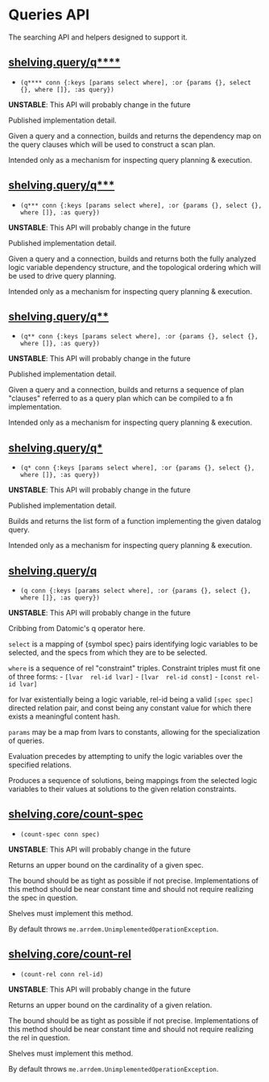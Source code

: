 # Queries API

The searching API and helpers designed to support it.

## [shelving.query/q****](/src/main/clj/shelving/query.clj#L11)
 - `(q**** conn {:keys [params select where], :or {params {}, select {}, where []}, :as query})`

**UNSTABLE**: This API will probably change in the future

Published implementation detail.

Given a query and a connection, builds and returns the dependency map on the query clauses which will be used to construct a scan plan.

Intended only as a mechanism for inspecting query planning & execution.

## [shelving.query/q***](/src/main/clj/shelving/query.clj#L49)
 - `(q*** conn {:keys [params select where], :or {params {}, select {}, where []}, :as query})`

**UNSTABLE**: This API will probably change in the future

Published implementation detail.

Given a query and a connection, builds and returns both the fully analyzed logic variable dependency structure, and the topological ordering  which will be used to drive query planning.

Intended only as a mechanism for inspecting query planning & execution.

## [shelving.query/q**](/src/main/clj/shelving/query.clj#L84)
 - `(q** conn {:keys [params select where], :or {params {}, select {}, where []}, :as query})`

**UNSTABLE**: This API will probably change in the future

Published implementation detail.

Given a query and a connection, builds and returns a sequence of plan "clauses" referred to as a query plan which can be compiled to a fn implementation.

Intended only as a mechanism for inspecting query planning & execution.

## [shelving.query/q*](/src/main/clj/shelving/query.clj#L101)
 - `(q* conn {:keys [params select where], :or {params {}, select {}, where []}, :as query})`

**UNSTABLE**: This API will probably change in the future

Published implementation detail.

Builds and returns the list form of a function implementing the given datalog query.

Intended only as a mechanism for inspecting query planning & execution.

## [shelving.query/q](/src/main/clj/shelving/query.clj#L117)
 - `(q conn {:keys [params select where], :or {params {}, select {}, where []}, :as query})`

**UNSTABLE**: This API will probably change in the future

Cribbing from Datomic's q operator here.

`select` is a mapping of {symbol spec} pairs identifying logic variables to be selected, and the specs from which they are to be selected.

`where` is a sequence of rel "constraint" triples. Constraint triples must fit one of three forms: - `[lvar  rel-id lvar]` - `[lvar  rel-id const]` - `[const rel-id lvar]`

for lvar existentially being a logic variable, rel-id being a valid `[spec spec]` directed relation pair, and const being any constant value for which there exists a meaningful content hash.

`params` may be a map from lvars to constants, allowing for the specialization of queries.

Evaluation precedes by attempting to unify the logic variables over the specified relations.

Produces a sequence of solutions, being mappings from the selected logic variables to their values at solutions to the given relation constraints.

## [shelving.core/count-spec](shelving/core.clj#L179)
 - `(count-spec conn spec)`

**UNSTABLE**: This API will probably change in the future

Returns an upper bound on the cardinality of a given spec.

The bound should be as tight as possible if not precise. Implementations of this method should be near constant time and should not require realizing the spec in question.

Shelves must implement this method.

By default throws `me.arrdem.UnimplementedOperationException`.

## [shelving.core/count-rel](shelving/core.clj#L562)
 - `(count-rel conn rel-id)`

**UNSTABLE**: This API will probably change in the future

Returns an upper bound on the cardinality of a given relation.

The bound should be as tight as possible if not precise. Implementations of this method should be near constant time and should not require realizing the rel in question.

Shelves must implement this method.

By default throws `me.arrdem.UnimplementedOperationException`.

